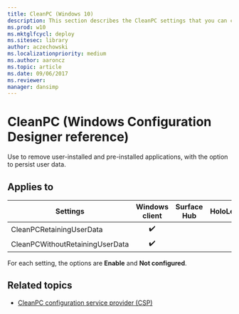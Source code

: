 ```yaml
---
title: CleanPC (Windows 10)
description: This section describes the CleanPC settings that you can configure in provisioning packages for Windows 10 using Windows Configuration Designer.
ms.prod: w10
ms.mktglfcycl: deploy
ms.sitesec: library
author: aczechowski
ms.localizationpriority: medium
ms.author: aaroncz
ms.topic: article
ms.date: 09/06/2017
ms.reviewer: 
manager: dansimp
---
```


# CleanPC (Windows Configuration Designer reference)

Use to remove user-installed and pre-installed applications, with the option to persist user data.

## Applies to

| Settings  | Windows client | Surface Hub | HoloLens | IoT Core |
| --- | :---: | :---: | :---: | :---: |
| CleanPCRetainingUserData | ✔️ |  |  |  |
| CleanPCWithoutRetainingUserData | ✔️ |  |  |  |

For each setting, the options are **Enable** and **Not configured**. 

## Related topics

- [CleanPC configuration service provider (CSP)](/windows/client-management/mdm/cleanpc-csp)
